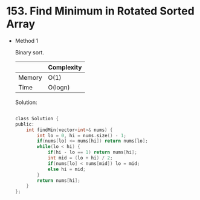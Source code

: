 # 153. Find Minimum in Rotated Sorted Array 
- Method 1

    Binary sort.

    | |   Complexity  |
    | ----------- | ----------- | 
    |  Memory     | O(1) | 
    |      Time       |  O(logn) | 


    Solution:

    ``` h

    class Solution {
    public:
        int findMin(vector<int>& nums) {
            int lo = 0, hi = nums.size() - 1;
            if(nums[lo] <= nums[hi]) return nums[lo];
            while(lo < hi) {
                if(hi - lo == 1) return nums[hi];
                int mid = (lo + hi) / 2;
                if(nums[lo] < nums[mid]) lo = mid;
                else hi = mid;
            }
            return nums[hi];
        }
    };

    ```

<!-- - Method 2

    This is another method.

    | |   Complexity  |
    | ----------- | ----------- | 
    |  Memory     | O(n) | 
    |      Time       |  O(n) | 


    Solution:

    ``` h



    ```

- Additional Knowledge:
       
    Here are some additional knowledge.



<br> -->